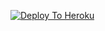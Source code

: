 [![Deploy To Heroku](https://www.herokucdn.com/deploy/button.svg)](https://heroku.com/deploy?template=https://github.com/Lordraaama/mypersonal)
